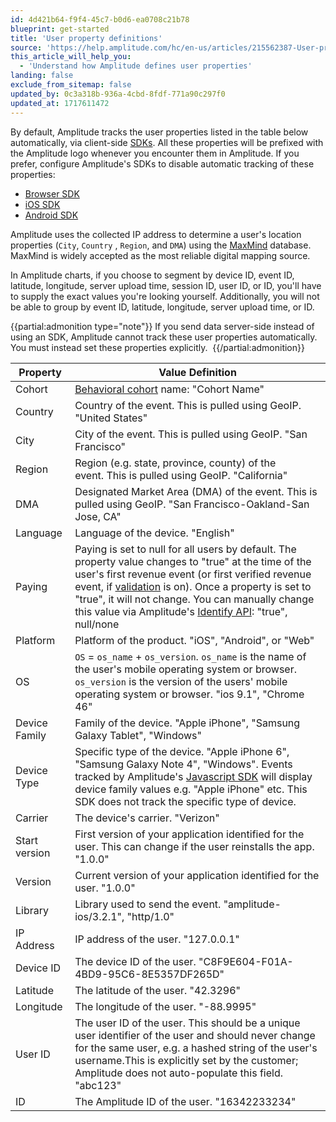```yaml
---
id: 4d421b64-f9f4-45c7-b0d6-ea0708c21b78
blueprint: get-started
title: 'User property definitions'
source: 'https://help.amplitude.com/hc/en-us/articles/215562387-User-property-definitions'
this_article_will_help_you:
  - 'Understand how Amplitude defines user properties'
landing: false
exclude_from_sitemap: false
updated_by: 0c3a318b-936a-4cbd-8fdf-771a90c297f0
updated_at: 1717611472
---
```

By default, Amplitude tracks the user properties listed in the table below automatically, via client-side [SDKs](https://www.docs.developers.amplitude.com/data/sdks/sdk-overview/#analytics-sdks). All these properties will be prefixed with the Amplitude logo whenever you encounter them in Amplitude. If you prefer, configure Amplitude's SDKs to disable automatic tracking of these properties:

* [Browser SDK](https://www.docs.developers.amplitude.com/data/sdks/browser-2/#optional-tracking)
* [iOS SDK](https://www.docs.developers.amplitude.com/data/sdks/ios-swift/#disable-tracking)
* [Android SDK](https://www.docs.developers.amplitude.com/data/sdks/android-kotlin/#disable-tracking)

Amplitude uses the collected IP address to determine a user's location properties (`City`, `Country` , `Region`, and `DMA`) using the [MaxMind](https://www.maxmind.com/en/home) database. MaxMind is widely accepted as the most reliable digital mapping source.

In Amplitude charts, if you choose to segment by device ID, event ID, latitude, longitude, server upload time, session ID, user ID, or ID, you'll have to supply the exact values you're looking yourself. Additionally, you will not be able to group by event ID, latitude, longitude, server upload time, or ID.

{{partial:admonition type="note"}}
If you send data server-side instead of using an SDK, Amplitude cannot track these user properties automatically. You must instead set these properties explicitly. 
{{/partial:admonition}}


| **Property** | **Value Definition** |
| --- | --- |
| Cohort | [Behavioral cohort](/docs/analytics/behavioral-cohorts) name: "Cohort Name" |
| Country | Country of the event. This is pulled using GeoIP. "United States" |
| City | City of the event. This is pulled using GeoIP. "San Francisco" |
| Region | Region (e.g. state, province, county) of the event. This is pulled using GeoIP. "California" |
| DMA | Designated Market Area (DMA) of the event. This is pulled using GeoIP. "San Francisco-Oakland-San Jose, CA" |
| Language | Language of the device. "English" |
| Paying | Paying is set to null for all users by default. The property value changes to "true" at the time of the user's first revenue event (or first verified revenue event, if [validation](/docs/cdp/sources/instrument-track-revenue#verification) is on). Once a property is set to "true", it will not change. You can manually change this value via Amplitude's [Identify API](/docs/hc/articles/205406617): "true", null/none |
| Platform | Platform of the product. "iOS", "Android", or "Web" |
| OS | `OS` = `os_name` + `os_version`. `os_name` is the name of the user's mobile operating system or browser. `os_version` is the version of the users' mobile operating system or browser. "ios 9.1", "Chrome 46" |
| Device Family | Family of the device. "Apple iPhone", "Samsung Galaxy Tablet", "Windows" |
| Device Type | Specific type of the device. "Apple iPhone 6", "Samsung Galaxy Note 4", "Windows". Events tracked by Amplitude's [Javascript SDK](/docs/sdks/analytics/browser) will display device family values e.g. "Apple iPhone" etc. This SDK does not track the specific type of device. |
| Carrier | The device's carrier. "Verizon" |
| Start version | First version of your application identified for the user. This can change if the user reinstalls the app. "1.0.0" |
| Version | Current version of your application identified for the user. "1.0.0" |
| Library | Library used to send the event. "amplitude-ios/3.2.1", "http/1.0" |
| IP Address | IP address of the user. "127.0.0.1" |
| Device ID | The device ID of the user. "C8F9E604-F01A-4BD9-95C6-8E5357DF265D" |
| Latitude | The latitude of the user. "42.3296" |
| Longitude | The longitude of the user. "-88.9995" |
| User ID | The user ID of the user. This should be a unique user identifier of the user and should never change for the same user, e.g. a hashed string of the user's username.This is explicitly set by the customer; Amplitude does not auto-populate this field. "abc123" |
| ID | The Amplitude ID of the user. "16342233234" |